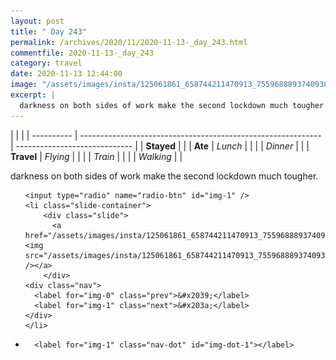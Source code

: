 ```yaml
---
layout: post
title: " Day 243"
permalink: /archives/2020/11/2020-11-13-_day_243.html
commentfile: 2020-11-13-_day_243
category: travel
date: 2020-11-13 12:44:00
image: "/assets/images/insta/125061861_658744211470913_7559688893740938411_n_17970169981337393.jpg"
excerpt: |
  darkness on both sides of work make the second lockdown much tougher.
---
```


|            |                                                              |
| ---------- | ------------------------------------------------------------ | ----------------------------- |
| **Stayed** |  |
| **Ate**    | _Lunch_                                                      |          |
|            | _Dinner_                                                     |          |
| **Travel** | _Flying_                                                     |          |
|            | _Train_                                                      |          |
|            | _Walking_                                                    |          |


darkness on both sides of work make the second lockdown much tougher.


<ul class="slides">

    <input type="radio" name="radio-btn" id="img-1" />
    <li class="slide-container">
        <div class="slide">
          <a href="/assets/images/insta/125061861_658744211470913_7559688893740938411_n_17970169981337393.jpg"><img src="/assets/images/insta/125061861_658744211470913_7559688893740938411_n_17970169981337393.jpg" /></a>
        </div>
    <div class="nav">
      <label for="img-0" class="prev">&#x2039;</label>
      <label for="img-1" class="next">&#x203a;</label>
    </div>
    </li>
			
<li class="nav-dots">

      <label for="img-1" class="nav-dot" id="img-dot-1"></label>

</li>
</ul>        
             

		